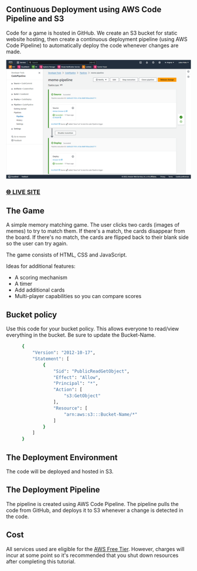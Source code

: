 ## Continuous Deployment using AWS Code Pipeline and S3
Code for a game is hosted in GitHub.  We create an S3 bucket for static website hosting, then create a continuous deployment pipeline (using AWS Code Pipeline) to automatically deploy the code whenever changes are made.

![Screenshot](/images/CodePipeline.png)

### [🌐 LIVE SITE](http://my-meme-game-jm-3023.s3-website-us-east-1.amazonaws.com/)

## The Game
A simple memory matching game.  The user clicks two cards (images of memes) to try to match them.  If there's a match, the cards disappear from the board.  If there's no match, the cards are flipped back to their blank side so the user can try again.

The game consists of HTML, CSS and JavaScript.

Ideas for additional features:
- A scoring mechanism
- A timer
- Add additional cards
- Multi-player capabilities so you can compare scores 

## Bucket policy
Use this code for your bucket policy.  This allows everyone to read/view everything in the bucket.  Be sure to update the Bucket-Name.

  ```bash
        {
            "Version": "2012-10-17",
            "Statement": [
                {
                    "Sid": "PublicReadGetObject",
                    "Effect": "Allow",
                    "Principal": "*",
                    "Action": [
                        "s3:GetObject"
                    ],
                    "Resource": [
                        "arn:aws:s3:::Bucket-Name/*"
                    ]
                }
            ]
        }

   ```

## The Deployment Environment
The code will be deployed and hosted in S3.

## The Deployment Pipeline
The pipeline is created using AWS Code Pipeline.  The pipeline pulls the code from GitHub, and deploys it to S3 whenever a change is detected in the code.

## Cost
All services used are eligible for the [AWS Free Tier](https://aws.amazon.com/free/).  However, charges will incur at some point so it's recommended that you shut down resources after completing this tutorial.
